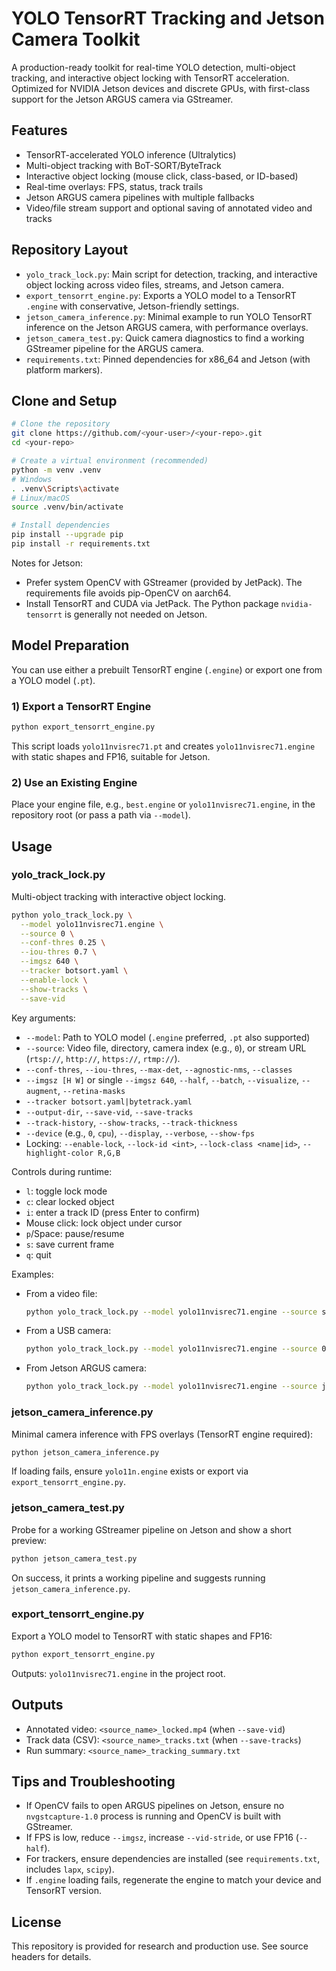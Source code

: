 # YOLO TensorRT Tracking and Jetson Camera Toolkit

A production-ready toolkit for real-time YOLO detection, multi-object tracking, and interactive object locking with TensorRT acceleration. Optimized for NVIDIA Jetson devices and discrete GPUs, with first-class support for the Jetson ARGUS camera via GStreamer.

## Features
- TensorRT-accelerated YOLO inference (Ultralytics)
- Multi-object tracking with BoT-SORT/ByteTrack
- Interactive object locking (mouse click, class-based, or ID-based)
- Real-time overlays: FPS, status, track trails
- Jetson ARGUS camera pipelines with multiple fallbacks
- Video/file stream support and optional saving of annotated video and tracks

## Repository Layout
- `yolo_track_lock.py`: Main script for detection, tracking, and interactive object locking across video files, streams, and Jetson camera.
- `export_tensorrt_engine.py`: Exports a YOLO model to a TensorRT `.engine` with conservative, Jetson-friendly settings.
- `jetson_camera_inference.py`: Minimal example to run YOLO TensorRT inference on the Jetson ARGUS camera, with performance overlays.
- `jetson_camera_test.py`: Quick camera diagnostics to find a working GStreamer pipeline for the ARGUS camera.
- `requirements.txt`: Pinned dependencies for x86_64 and Jetson (with platform markers).

## Clone and Setup
```bash
# Clone the repository
git clone https://github.com/<your-user>/<your-repo>.git
cd <your-repo>

# Create a virtual environment (recommended)
python -m venv .venv
# Windows
. .venv\Scripts\activate
# Linux/macOS
source .venv/bin/activate

# Install dependencies
pip install --upgrade pip
pip install -r requirements.txt
```

Notes for Jetson:
- Prefer system OpenCV with GStreamer (provided by JetPack). The requirements file avoids pip-OpenCV on aarch64.
- Install TensorRT and CUDA via JetPack. The Python package `nvidia-tensorrt` is generally not needed on Jetson.

## Model Preparation
You can use either a prebuilt TensorRT engine (`.engine`) or export one from a YOLO model (`.pt`).

### 1) Export a TensorRT Engine
```bash
python export_tensorrt_engine.py
```
This script loads `yolo11nvisrec71.pt` and creates `yolo11nvisrec71.engine` with static shapes and FP16, suitable for Jetson.

### 2) Use an Existing Engine
Place your engine file, e.g., `best.engine` or `yolo11nvisrec71.engine`, in the repository root (or pass a path via `--model`).

## Usage

### yolo_track_lock.py
Multi-object tracking with interactive object locking.

```bash
python yolo_track_lock.py \
  --model yolo11nvisrec71.engine \
  --source 0 \
  --conf-thres 0.25 \
  --iou-thres 0.7 \
  --imgsz 640 \
  --tracker botsort.yaml \
  --enable-lock \
  --show-tracks \
  --save-vid
```

Key arguments:
- `--model`: Path to YOLO model (`.engine` preferred, `.pt` also supported)
- `--source`: Video file, directory, camera index (e.g., `0`), or stream URL (`rtsp://`, `http://`, `https://`, `rtmp://`).
- `--conf-thres`, `--iou-thres`, `--max-det`, `--agnostic-nms`, `--classes`
- `--imgsz [H W]` or single `--imgsz 640`, `--half`, `--batch`, `--visualize`, `--augment`, `--retina-masks`
- `--tracker botsort.yaml|bytetrack.yaml`
- `--output-dir`, `--save-vid`, `--save-tracks`
- `--track-history`, `--show-tracks`, `--track-thickness`
- `--device` (e.g., `0`, `cpu`), `--display`, `--verbose`, `--show-fps`
- Locking: `--enable-lock`, `--lock-id <int>`, `--lock-class <name|id>`, `--highlight-color R,G,B`

Controls during runtime:
- `l`: toggle lock mode
- `c`: clear locked object
- `i`: enter a track ID (press Enter to confirm)
- Mouse click: lock object under cursor
- `p`/Space: pause/resume
- `s`: save current frame
- `q`: quit

Examples:
- From a video file:
  ```bash
  python yolo_track_lock.py --model yolo11nvisrec71.engine --source sample.mp4 --save-vid --enable-lock
  ```
- From a USB camera:
  ```bash
  python yolo_track_lock.py --model yolo11nvisrec71.engine --source 0 --show-tracks --enable-lock
  ```
- From Jetson ARGUS camera:
  ```bash
  python yolo_track_lock.py --model yolo11nvisrec71.engine --source jetson --enable-lock --display
  ```

### jetson_camera_inference.py
Minimal camera inference with FPS overlays (TensorRT engine required):
```bash
python jetson_camera_inference.py
```
If loading fails, ensure `yolo11n.engine` exists or export via `export_tensorrt_engine.py`.

### jetson_camera_test.py
Probe for a working GStreamer pipeline on Jetson and show a short preview:
```bash
python jetson_camera_test.py
```
On success, it prints a working pipeline and suggests running `jetson_camera_inference.py`.

### export_tensorrt_engine.py
Export a YOLO model to TensorRT with static shapes and FP16:
```bash
python export_tensorrt_engine.py
```
Outputs: `yolo11nvisrec71.engine` in the project root.

## Outputs
- Annotated video: `<source_name>_locked.mp4` (when `--save-vid`)
- Track data (CSV): `<source_name>_tracks.txt` (when `--save-tracks`)
- Run summary: `<source_name>_tracking_summary.txt`

## Tips and Troubleshooting
- If OpenCV fails to open ARGUS pipelines on Jetson, ensure no `nvgstcapture-1.0` process is running and OpenCV is built with GStreamer.
- If FPS is low, reduce `--imgsz`, increase `--vid-stride`, or use FP16 (`--half`).
- For trackers, ensure dependencies are installed (see `requirements.txt`, includes `lapx`, `scipy`).
- If `.engine` loading fails, regenerate the engine to match your device and TensorRT version.

## License
This repository is provided for research and production use. See source headers for details. 